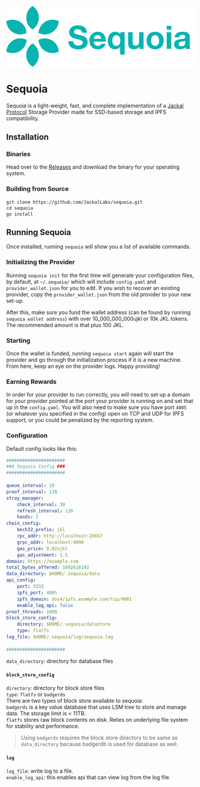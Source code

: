 ![logo](./.assets/logo.png)

# Sequoia

Sequoia is a light-weight, fast, and complete implementation of a [Jackal Protocol](https://github.com/JackalLabs/canine-chain) Storage Provider made for SSD-based storage and IPFS compatibility.

## Installation

### Binaries
Head over to the [Releases](https://github.com/JackalLabs/sequoia/releases) and download the binary for your operating system.

### Building from Source
```shell
git clone https://github.com/JackalLabs/sequoia.git
cd sequoia
go install
```

## Running Sequoia
Once installed, running `sequoia` will show you a list of available commands.

### Initializing the Provider
Running `sequoia init` for the first time will generate your configuration files, by default, at `~/.sequoia/` which will include `config.yaml` and `provider_wallet.json` for you to edit. If you wish to recover an existing proivider, copy the `provider_wallet.json` from the old provider to your new set-up.

After this, make sure you fund the wallet address (can be found by running `sequoia wallet address`) with over 10_000_000_000ujkl or 10k JKL tokens. The recommended amount is that plus 100 JKL.

### Starting
Once the wallet is funded, running `sequoia start` again will start the provider and go through the initialization process if it is a new machine. From here, keep an eye on the provider logs. Happy providing!

### Earning Rewards

In order for your provider to run correctly, you will need to set up a domain for your provider pointed at the port your provider is running on and set that up in the `config.yaml`. You will also need to make sure you have port `4005` (or whatever you specified in the config) open on TCP and UDP for IPFS support, or you could be penalized by the reporting system.

### Configuration

Default config looks like this:  
```yaml
######################
### Sequoia Config ###
######################

queue_interval: 10
proof_interval: 120
stray_manager:
    check_interval: 30
    refresh_interval: 120
    hands: 2
chain_config:
    bech32_prefix: jkl
    rpc_addr: http://localhost:26657
    grpc_addr: localhost:9090
    gas_price: 0.02ujkl
    gas_adjustment: 1.5
domain: https://example.com
total_bytes_offered: 1092616192
data_directory: $HOME/.sequoia/data
api_config:
    port: 3333
    ipfs_port: 4005
    ipfs_domain: dns4/ipfs.example.com/tcp/4001
    enable_log_api: false
proof_threads: 1000
block_store_config:
    directory: $HOME/.sequoia/datastore
    type: flatfs
log_file: $HOME/.sequoia/log/sequoia.log

######################
```  
`data_directory`: directory for database files
#### `block_store_config`
`directory`: directory for block store files  
`type`: `flatfs` or `badgerds`  
There are two types of block store available to sequoia:  
`badgerds` is a key value database that uses LSM tree to store and manage data. The storage limit is < 11TB.  
`flatfs` stores raw block contents on disk. Relies on underlying file system for stability and performance.  
> Using `badgerds` requires the block store directory to be same as `data_directory` because badgerdb is used for database as well.  

#### `log`
`log_file`: write log to a file.  
`enable_log_api`: this enables api that can view log from the log file.  


